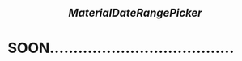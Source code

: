 ## ***<p align="center">MaterialDateRangePicker</p>***

# SOON.......................................
